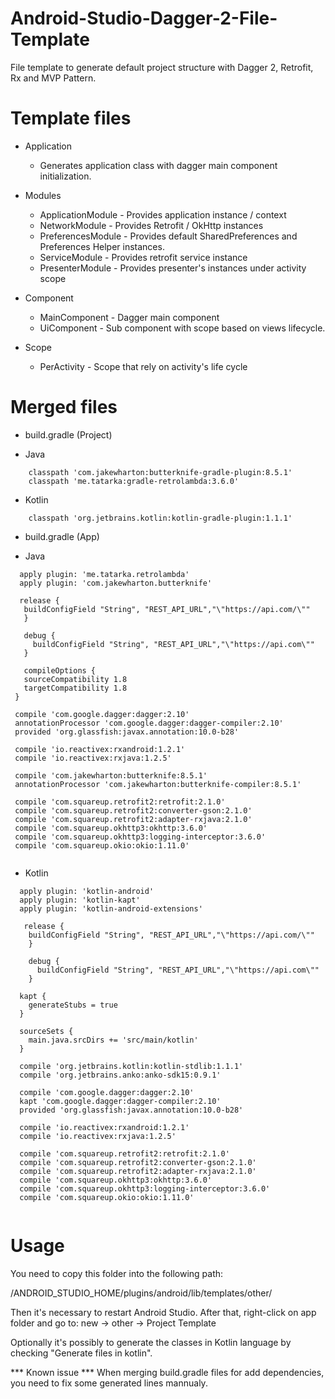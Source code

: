 # Android-Studio-Dagger-2-File-Template
File template to generate default project structure with Dagger 2, Retrofit, Rx and MVP Pattern.

# Template files
- Application 
  - Generates application class with dagger main component initialization.

- Modules
  - ApplicationModule - Provides application instance / context
  - NetworkModule - Provides Retrofit / OkHttp instances
  - PreferencesModule - Provides default SharedPreferences and Preferences Helper instances.
  - ServiceModule - Provides retrofit service instance
  - PresenterModule - Provides presenter's instances under activity scope
   
- Component
  - MainComponent - Dagger main component
  - UiComponent - Sub component with scope based on views lifecycle.
  
 - Scope
   - PerActivity - Scope that rely on activity's life cycle
   
# Merged files
- build.gradle (Project)
 * Java
```
    classpath 'com.jakewharton:butterknife-gradle-plugin:8.5.1'
    classpath 'me.tatarka:gradle-retrolambda:3.6.0'
   ```
  * Kotlin
```    
    classpath 'org.jetbrains.kotlin:kotlin-gradle-plugin:1.1.1'
```
  
 - build.gradle (App)
  * Java
 ```
   apply plugin: 'me.tatarka.retrolambda'
   apply plugin: 'com.jakewharton.butterknife'
   
   release {
    buildConfigField "String", "REST_API_URL","\"https://api.com/\""
    }

    debug {
      buildConfigField "String", "REST_API_URL","\"https://api.com\""
    }
    
    compileOptions {
    sourceCompatibility 1.8
    targetCompatibility 1.8
  }
  
  compile 'com.google.dagger:dagger:2.10'
  annotationProcessor 'com.google.dagger:dagger-compiler:2.10'
  provided 'org.glassfish:javax.annotation:10.0-b28'
   
  compile 'io.reactivex:rxandroid:1.2.1'
  compile 'io.reactivex:rxjava:1.2.5'
   
  compile 'com.jakewharton:butterknife:8.5.1'
  annotationProcessor 'com.jakewharton:butterknife-compiler:8.5.1'
   
  compile 'com.squareup.retrofit2:retrofit:2.1.0'
  compile 'com.squareup.retrofit2:converter-gson:2.1.0'
  compile 'com.squareup.retrofit2:adapter-rxjava:2.1.0'
  compile 'com.squareup.okhttp3:okhttp:3.6.0'
  compile 'com.squareup.okhttp3:logging-interceptor:3.6.0'
  compile 'com.squareup.okio:okio:1.11.0'
  
```
  * Kotlin
```  
  apply plugin: 'kotlin-android'
  apply plugin: 'kotlin-kapt'
  apply plugin: 'kotlin-android-extensions'
  
   release {
    buildConfigField "String", "REST_API_URL","\"https://api.com/\""
    }

    debug {
      buildConfigField "String", "REST_API_URL","\"https://api.com\""
    }
  
  kapt {
    generateStubs = true
  }
  
  sourceSets {
    main.java.srcDirs += 'src/main/kotlin'
  }
  
  compile 'org.jetbrains.kotlin:kotlin-stdlib:1.1.1'
  compile 'org.jetbrains.anko:anko-sdk15:0.9.1'
  
  compile 'com.google.dagger:dagger:2.10'
  kapt 'com.google.dagger:dagger-compiler:2.10'
  provided 'org.glassfish:javax.annotation:10.0-b28'
   
  compile 'io.reactivex:rxandroid:1.2.1'
  compile 'io.reactivex:rxjava:1.2.5'
  
  compile 'com.squareup.retrofit2:retrofit:2.1.0'
  compile 'com.squareup.retrofit2:converter-gson:2.1.0'
  compile 'com.squareup.retrofit2:adapter-rxjava:2.1.0'
  compile 'com.squareup.okhttp3:okhttp:3.6.0'
  compile 'com.squareup.okhttp3:logging-interceptor:3.6.0'
  compile 'com.squareup.okio:okio:1.11.0'
  
  ```

# Usage
You need to copy this folder into the following path:

/ANDROID_STUDIO_HOME/plugins/android/lib/templates/other/

Then it's necessary to restart Android Studio. After that, right-click on app folder and go to:
new -> other -> Project Template

Optionally it's possibly to generate the classes in Kotlin language by checking "Generate files in kotlin".

*** Known issue ***
When merging build.gradle files for add dependencies, you need to fix some generated lines mannualy.
